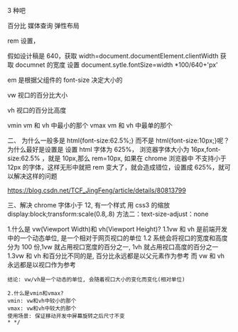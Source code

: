3 种吧

百分比
媒体查询
弹性布局

rem 设置，

假如设计稿是 640，获取 width=document.documentElement.clientWidth
获取 documnet 的宽度
设置 document.sytle.fontSize=width \*100/640+'px'

em 是根据父组件的 font-size 决定大小的

vw 视口的百分比大小

vh 视口的百分比高度

vmin vm 和 vh 中最小的那个
vmax vm 和 vh 中最单的那个

二、 为什么一般多是 html{font-size:62.5%;} 而不是 html{font-size:10px;}呢？
为什么最好是设置是 设置 html 字体为 625%，
浏览器字体大小为 16px,font-size:62.5% ，就是 10px,那么 rem=10px,
如果在 chrome 浏览器中 不支持小于 12px 的字体，这样无形中就把 rem 变大了，就会造成错位，设置成 625%，就可以解决这样的问题

https://blog.csdn.net/TCF_JingFeng/article/details/80813799

三、解决 chrome 字体小于 12, 有一个样式
用 css3 的缩放 display:block;transform:scale(0.8,.8)
方法二：text-size-adjust：none

1.什么是 vw(Viewport Width)和 vh(Viewport Height)?
1.1vw 和 vh 是前端开发中的一个动态单位, 是一个相对于网页视口的单位
1.2 系统会将视口的宽度和高度分为 100 份,1vw 就占用视口宽度的百分之一, 1vh 就占用视口高度的百分之一
1.3vw 和 vh 和百分比不同的是, 百分比永远都是以父元素作为参考
而 vw 和 vh 永远都是以视口作为参考

    结论: vw/vh是一个动态的单位, 会随着视口大小的变化而变化(相对单位)

    2.什么是vmin和vmax?
    vmin: vw和vh中较小的那个
    vmax: vw和vh中较大的那个
    使用场景: 保证移动开发中屏幕旋转之后尺寸不变
    * */
